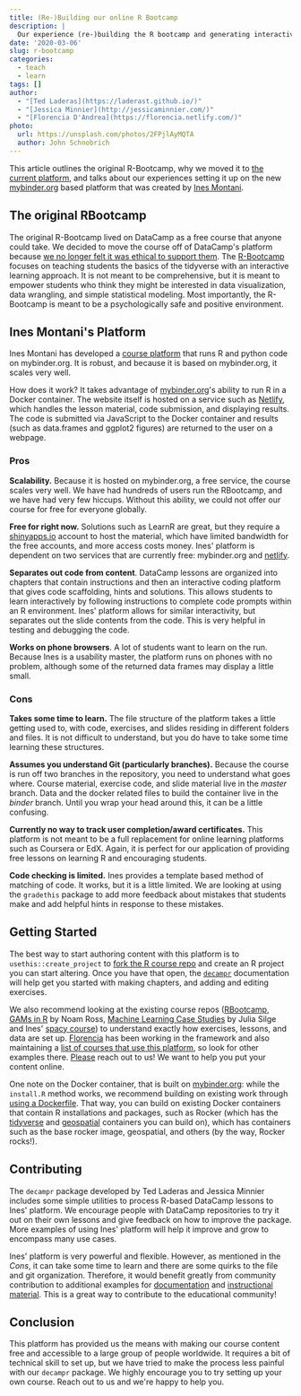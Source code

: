 ```yaml
---
title: (Re-)Building our online R Bootcamp
description: |
  Our experience (re-)building the R bootcamp and generating interactive R tutorials.
date: '2020-03-06'
slug: r-bootcamp
categories:
  - teach
  - learn
tags: []
author:
  - "[Ted Laderas](https://laderast.github.io/)"
  - "[Jessica Minnier](http://jessicaminnier.com/)"
  - "[Florencia D'Andrea](https://florencia.netlify.com/)"
photo:
  url: https://unsplash.com/photos/2FPjlAyMQTA
  author: John Schnobrich
---
```


This article outlines the original R-Bootcamp, why we moved it to [the current platform](https://r-bootcamp.netlify.com/), and talks about our experiences setting it up on the new [mybinder.org](https://mybinder.org) based platform that was created by [Ines Montani](https://github.com/ines/course-starter-r).

## The original RBootcamp

The original R-Bootcamp lived on DataCamp as a free course that
anyone could take. We decided to move the course off of DataCamp's platform because [we no longer felt it was ethical to support them](https://www.buzzfeednews.com/article/daveyalba/datacamp-sexual-harassment-metoo-tech-startup). The [R-Bootcamp](https://r-bootcamp.netlify.com/) focuses on teaching students the basics of the tidyverse with an interactive learning approach. It is not meant to be comprehensive, but it is meant to empower students who think they might be interested in data visualization, data wrangling, and simple statistical modeling. Most importantly, the R-Bootcamp is meant to be a psychologically safe and positive environment.

## Ines Montani's Platform

Ines Montani has developed a [course platform](https://github.com/ines/course-starter-r) that runs R and python code on mybinder.org. It is robust, and because it is based on mybinder.org, it scales very well. 

How does it work? It takes advantage of [mybinder.org](https://mybinder.org)'s ability to run R in a Docker container. The website itself is hosted on a service such as [Netlify](https://netlify.ocom), which handles the lesson material, code submission, and displaying results. The code is submitted via JavaScript to the Docker container and results (such as data.frames and ggplot2 figures) are returned to the user on a webpage. 

### Pros

**Scalability.** Because it is hosted on mybinder.org, a free service, the course scales very well. We have had hundreds of users run the RBootcamp, and we have had very few hiccups. Without this ability, we could not offer our course for free for everyone globally. 

**Free for right now.** Solutions such as LearnR are great, but they require a [shinyapps.io](http://shinyapps.io) account to host the material, which have limited bandwidth for the free accounts, and more access costs money. Ines' platform is dependent on two services that are currently free: mybinder.org and [netlify](https://netlify.com).

**Separates out code from content**. DataCamp lessons are organized into chapters that contain instructions and then an interactive coding platform that gives code scaffolding, hints and solutions. This allows students to learn interactively by following instructions to complete code prompts within an R environment. Ines' platform allows for similar interactivity, but separates out the slide contents from the code. This is very helpful in testing and debugging the code.

**Works on phone browsers**. A lot of students want to learn on the run. Because Ines is a usability master, the platform runs on phones with no problem, although some of the returned data frames may display a little small.

### Cons 

**Takes some time to learn.** The file structure of the platform takes a little getting used to, with code, exercises, and slides residing in different folders and files. It is not difficult to understand, but you do have to take some time learning these structures.

**Assumes you understand Git (particularly branches).** Because the course is run off two branches in the repository, you need to understand what goes where. Course material, exercise code, and slide material live in the *master* branch. Data and the docker related files to build the container live in the *binder* branch. Until you wrap your head around this, it can be a little confusing.

**Currently no way to track user completion/award certificates.** This platform is not meant to be a full replacement for online learning platforms such as Coursera or EdX. Again, it is perfect for our application of providing free lessons on learning R and encouraging students. 

**Code checking is limited.** Ines provides a template based method of matching of code. It works, but it is a little limited. We are looking at using the `gradethis` package to add more feedback about mistakes that students make and add helpful hints in response to these mistakes.

## Getting Started

The best way to start authoring content with this platform is to `usethis::create_project` to [fork the R course repo](https://github.com/ines/course-starter-r) and create an R project you can start altering. Once you have that open, the [`decampr`](https://github.com/laderast/decampr) documentation will help get you started with making chapters, and adding and editing exercises. 

We also recommend looking at the existing course repos ([RBootcamp](https://github.com/laderast/RBootcamp), [GAMs in R](https://github.com/noamross/gams-in-r-course) by Noam Ross, [Machine Learning Case Studies](https://github.com/juliasilge/supervised-ML-case-studies-course) by Julia Silge and Ines' [spacy course](https://github.com/ines/spacy-course)) to understand exactly how exercises, lessons, and data are set up. [Florencia](florencia.netlify.com) has been working in the framework and also maintaining a [list of courses that use this platform](https://github.com/flor14/tutorials), so look for other examples there. [Please](mailto:tedladeras@gmail.com) reach out to us! We want to help you put your content online.

One note on the Docker container, that is built on [mybinder.org](https://mybinder.org): while the `install.R` method works, we recommend building on existing work through [using a Dockerfile](https://github.com/rocker-org/rocker). That way, you can build on existing Docker containers that contain R installations and packages, such as Rocker (which has the [tidyverse](https://hub.docker.com/r/rocker/tidyverse) and [geospatial](https://hub.docker.com/r/rocker/geospatial) containers you can build on), which has containers such as the base rocker image, geospatial, and others (by the way, Rocker rocks!). 

## Contributing 

The `decampr` package developed by Ted Laderas and Jessica Minnier includes some simple utilities to process R-based DataCamp lessons to Ines' platform. We encourage people with DataCamp repositories to try it out on their own lessons and give feedback on how to improve the package. More examples of using Ines' platform will help it improve and grow to encompass many use cases.

Ines' platform is very powerful and flexible. However, as mentioned in the *Cons*, it can take some time to learn and there are some quirks to the file and git organization. Therefore, it would benefit greatly from community contribution to additional examples for [documentation](https://github.com/ines/course-starter-r) and [instructional material](https://github.com/laderast/decampr). This is a great way to contribute to the educational community!


## Conclusion

This platform has provided us the means with making our course content free and accessible to a large group of people worldwide. It requires a bit of technical skill to set up, but we have tried to make the process less painful with our `decampr` package. We highly encourage you to try setting up your own course. Reach out to us and we're happy to help you.

